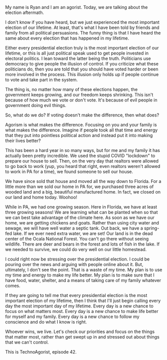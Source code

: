 My name is Ryan and I am an agorist. Today, we are talking about the election aftermath.

I don't know if you have heard, but we just experienced the most important election of our lifetime. At least, that's what I have been told by friends and family from all political persuasions. The funny thing is that I have heard the same about every election that has happened in my lifetime.

Either every presidential election truly is the most important election of our lifetime, or this is all just political speak used to get people invested in electoral politics. I lean toward the latter being the truth. Politicians use democracy to give people the illusion of control. If you criticize what these politicians do, then you are told that you should have voted harder or been more involved in the process. This illusion only holds up if people continue to vote and take part in the system.

The thing is, no matter how many of these elections happen, the government keeps growing, and our freedom keeps shrinking. This isn't because of how much we vote or don't vote. It's because of evil people in government doing evil things.

So, what do we do? If voting doesn't make the difference, then what does?

Agorism is what makes the difference. Focusing on you and your family is what makes the difference. Imagine if people took all that time and energy that they put into pointless political action and instead put it into making their lives better?

This has been a hard year in so many ways, but for me and my family it has actually been pretty incredible. We used the stupid COVID "lockdown" to prepare our house to sell. Then, on the very day that realtors were allowed to go back to work (yup, you heard that right, even realtors weren't allowed to work in PA for a time), we found someone to sell our house.

We have since sold that house and moved all the way down to Florida. For a little more than we sold our home in PA for, we purchased three acres of wooded land and a big, beautiful manufactured home. In fact, we closed on our land and home today. Woohoo!

While in PA, we had one growing season. Here in Florida, we have at least three growing seasons! We are learning what can be planted when so that we can best take advantage of the climate here. As soon as we have our home, we are getting chickens and goats. Rather than using city water and sewage, we will have well water a septic tank. Out back, we have a spring-fed lake. If we ever need extra water, we are set! Our land is in the dead center of the Ocala National Forest. You can't go there without seeing wildlife. There are deer and bears in the forest and lots of fish in the lake. If we needed to survive, we could do very well on our little homestead.

I could right now be stressing over the presidential election. I could be pouring over the news and arguing with people online about it. But, ultimately, I don't see the point. That is a waste of my time. My plan is to use my time and energy to make my life better. My plan is to make sure that I have food, water, shelter, and a means of taking care of my family whatever comes.

If they are going to tell me that every presidential election is the most important election of my lifetime, then I think that I'll just begin calling every day the most important day of my lifetime. Every day is a new chance to focus on what matters most. Every day is a new chance to make life better for myself and my family. Every day is a new chance to follow my conscience and do what I know is right.

Whoever wins, we live. Let's check our priorities and focus on the things that matter most, rather than get swept up in and stressed out about things that we can't control.

This is TechnoAgorist, episode 42.
